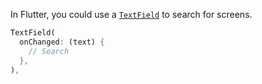 In Flutter, you could use a [`TextField`](https://api.flutter.dev/flutter/material/TextField-class.html) to search for screens.

```dart
TextField(
  onChanged: (text) {
    // Search
  },
),
```
